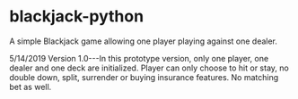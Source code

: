 # blackjack-python
A simple Blackjack game allowing one player playing against one dealer.

5/14/2019 Version 1.0---In this prototype version, only one player, one dealer and one deck are initialized. Player can only choose to 
hit or stay, no double down, split, surrender or buying insurance features. No matching bet as well.
